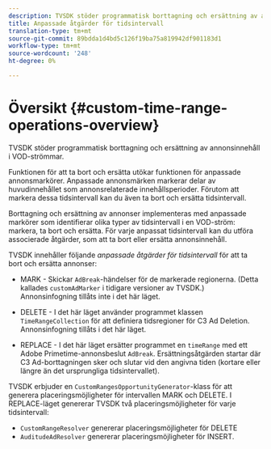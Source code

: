 ```yaml
---
description: TVSDK stöder programmatisk borttagning och ersättning av annonsinnehåll i VOD-strömmar.
title: Anpassade åtgärder för tidsintervall
translation-type: tm+mt
source-git-commit: 89bdda1d4bd5c126f19ba75a819942df901183d1
workflow-type: tm+mt
source-wordcount: '248'
ht-degree: 0%

---
```



# Översikt {#custom-time-range-operations-overview}

TVSDK stöder programmatisk borttagning och ersättning av annonsinnehåll i VOD-strömmar.

Funktionen för att ta bort och ersätta utökar funktionen för anpassade annonsmarkörer. Anpassade annonsmärken markerar delar av huvudinnehållet som annonsrelaterade innehållsperioder. Förutom att markera dessa tidsintervall kan du även ta bort och ersätta tidsintervall.

<!--<a id="section_D3FE668CAF764DCC912373D5410C932C"></a>-->

Borttagning och ersättning av annonser implementeras med anpassade markörer som identifierar olika typer av tidsintervall i en VOD-ström: markera, ta bort och ersätta. För varje anpassat tidsintervall kan du utföra associerade åtgärder, som att ta bort eller ersätta annonsinnehåll.

TVSDK innehåller följande *anpassade åtgärder för tidsintervall* för att ta bort och ersätta annonser:

* MARK - Skickar `AdBreak`-händelser för de markerade regionerna. (Detta kallades `customAdMarker` i tidigare versioner av TVSDK.) Annonsinfogning tillåts inte i det här läget.

* DELETE - I det här läget använder programmet klassen `TimeRangeCollection` för att definiera tidsregioner för C3 Ad Deletion. Annonsinfogning tillåts i det här läget.
* REPLACE - I det här läget ersätter programmet en `timeRange` med ett Adobe Primetime-annonsbeslut `AdBreak`. Ersättningsåtgärden startar där C3 Ad-borttagningen sker och slutar vid den angivna tiden (kortare eller längre än det ursprungliga tidsintervallet).

TVSDK erbjuder en `CustomRangesOpportunityGenerator`-klass för att generera placeringsmöjligheter för intervallen MARK och DELETE. I REPLACE-läget genererar TVSDK två placeringsmöjligheter för varje tidsintervall:

* `CustomRangeResolver` genererar placeringsmöjligheter för DELETE
* `AuditudeAdResolver` genererar placeringsmöjligheter för INSERT.